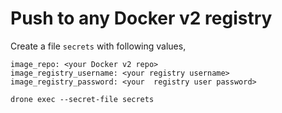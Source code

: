 # Push to any Docker v2 registry

Create a file `secrets` with following values,

```shell
image_repo: <your Docker v2 repo>
image_registry_username: <your registry username>
image_registry_password: <your  registry user password>
```

```shell
drone exec --secret-file secrets
```
